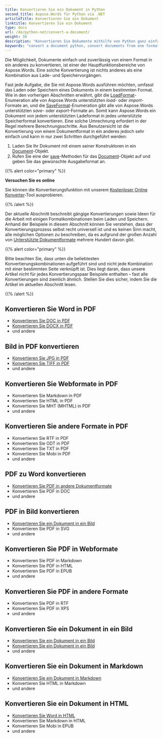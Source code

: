```yaml
---
title: Konvertieren Sie ein Dokument in Python
second_title: Aspose.Words für Python via .NET
articleTitle: Konvertieren Sie ein Dokument
linktitle: Konvertieren Sie ein Dokument
type: docs
url: /de/python-net/convert-a-document/
weight: 30
description: "Konvertieren Sie Dokumente mithilfe von Python ganz einfach von einem Format in ein anderes. Sie können mit allen gängigen Formaten wie Microsoft Word-Formaten wie DOCX oder DOC, OpenDocument-Formaten wie ODT oder OTT, Webformaten wie HTML oder XHTML, Textformaten wie MarkDown oder TXT und anderen arbeiten."
keywords: "convert a document python, convert documents from one format to another python, convert to markdown python, convert pdf to docx python, convert docx to pdf python, convert doc to pdf python, convert a document Aspose for Python"
---
```


Die Möglichkeit, Dokumente einfach und zuverlässig von einem Format in ein anderes zu konvertieren, ist einer der Hauptfunktionsbereiche von Aspose.Words. Eine solche Konvertierung ist nichts anderes als eine Kombination aus Lade- und Speichervorgängen.

Fast jede Aufgabe, die Sie mit Aspose.Words ausführen möchten, umfasst das Laden oder Speichern eines Dokuments in einem bestimmten Format. Wie in den vorherigen Abschnitten erwähnt, gibt die [LoadFormat](https://reference.aspose.com/words/python-net/aspose.words/loadformat/)-Enumeration alle von Aspose.Words unterstützten *load*- oder *import*-Formate an, und die [SaveFormat](https://reference.aspose.com/words/python-net/aspose.words/saveformat/)-Enumeration gibt alle von Aspose.Words unterstützten *save*- oder *export*-Formate an. Somit kann Aspose.Words ein Dokument von jedem unterstützten Ladeformat in jedes unterstützte Speicherformat konvertieren. Eine solche Umrechnung erfordert in der Regel mehrere Berechnungsschritte. Aus Benutzersicht ist die Konvertierung von einem Dokumentformat in ein anderes jedoch sehr einfach und kann in nur zwei Schritten durchgeführt werden:

1. Laden Sie Ihr Dokument mit einem seiner Konstruktoren in ein [Document](https://reference.aspose.com/words/python-net/aspose.words/document/)-Objekt.
1. Rufen Sie eine der [save](https://reference.aspose.com/words/python-net/aspose.words/document/save/)-Methoden für das [Document](https://reference.aspose.com/words/python-net/aspose.words/document/)-Objekt auf und geben Sie das gewünschte Ausgabeformat an.

{{% alert color="primary" %}}

**Versuchen Sie es online**

Sie können die Konvertierungsfunktion mit unserem [Kostenloser Online Konverter](https://products.aspose.app/words/conversion)-Tool ausprobieren.

{{% /alert %}}

Der aktuelle Abschnitt beschreibt gängige Konvertierungen sowie Ideen für die Arbeit mit einigen Formatkombinationen beim Laden und Speichern. Anhand der Beispiele in diesem Abschnitt können Sie verstehen, dass der Konvertierungsprozess selbst recht universell ist und es keinen Sinn macht, alle möglichen Optionen zu beschreiben, da es aufgrund der großen Anzahl von [Unterstützte Dokumentformate](/words/de/python-net/supported-document-formats/) mehrere Hundert davon gibt.

{{% alert color="primary" %}}

Bitte beachten Sie, dass unten die beliebtesten Konvertierungskombinationen aufgeführt sind und nicht jede Kombination mit einer bestimmten Seite verknüpft ist. Dies liegt daran, dass unsere Artikel nicht für jedes Konvertierungspaar Beispiele enthalten – fast alle Konvertierungen sind ziemlich ähnlich. Stellen Sie dies sicher, indem Sie die Artikel im aktuellen Abschnitt lesen.

{{% /alert %}}

<div class="row">
		<div class="col-md-4">
				<h2>Konvertieren Sie Word in PDF</h2>
						<ul>
								<li><a href="/words/python-net/convert-a-document-to-pdf/#converting-doc-or-docx-to-pdf">Konvertieren Sie DOC in PDF</a></li>
								<li><a href="/words/python-net/convert-a-document-to-pdf/#converting-doc-or-docx-to-pdf">Konvertieren Sie DOCX in PDF</a></li>
								<li>und andere</li>
						</ul>
				<h2>Bild in PDF konvertieren</h2>
						<ul>
								<li><a href="/words/python-net/convert-a-document-to-pdf/#convert-an-image-to-pdf">Konvertieren Sie JPG in PDF</a></li>
								<li><a href="/words/python-net/convert-a-document-to-pdf/#convert-an-image-to-pdf">Konvertieren Sie TIFF in PDF</a></li>
								<li>und andere</li>
						</ul>
				<h2>Konvertieren Sie Webformate in PDF</h2>
						<ul>
								<li>Konvertieren Sie Markdown in PDF</li>
								<li>Konvertieren Sie HTML in PDF</li>
								<li>Konvertieren Sie MHT (MHTML) in PDF</li>
								<li>und andere</li>
						</ul>
				<h2>Konvertieren Sie andere Formate in PDF</h2>
						<ul>
								<li>Konvertieren Sie RTF in PDF</li>
								<li>Konvertieren Sie ODT in PDF</li>
								<li>Konvertieren Sie TXT in PDF</li>
								<li>Konvertieren Sie Mobi in PDF</li>
								<li>und andere</li>
						</ul>
		</div>
		<div class="col-md-4">
				<h2>PDF zu Word konvertieren</h2>
						<ul>
								<li><a href="/words/de/python-net/convert-pdf-to-other-document-formats/">Konvertieren Sie PDF in andere Dokumentformate</a></li>
        <li>Konvertieren Sie PDF in DOC</li>
								<li>und andere</li>
						</ul>
				<h2>PDF in Bild konvertieren</h2>
						<ul>
								<li><a href="/words/de/python-net/convert-a-document-to-an-image/">Konvertieren Sie ein Dokument in ein Bild</a></li>
        <li>Konvertieren Sie PDF in SVG</li>
								<li>und andere</li>
						</ul>
				<h2>Konvertieren Sie PDF in Webformate</h2>
						<ul>
        <li>Konvertieren Sie PDF in Markdown</li>
								<li>Konvertieren Sie PDF in HTML</li>
								<li>Konvertieren Sie PDF in EPUB</li>
								<li>und andere</li>
						</ul>
				<h2>Konvertieren Sie PDF in andere Formate</h2>
						<ul>
								<li>Konvertieren Sie PDF in RTF</li>
								<li>Konvertieren Sie PDF in XPS</li>
								<li>und andere</li>
						</ul>
		</div>
		<div class="col-md-4">
				<h2>Konvertieren Sie ein Dokument in ein Bild</h2>
						<ul>
								<li><a href="/words/de/python-net/convert-a-document-to-an-image/">Konvertieren Sie ein Dokument in ein Bild</a></li>
								<li><a href="/words/de/python-net/convert-a-document-to-an-image/">Konvertieren Sie ein Dokument in ein Bild</a></li>
								<li>und andere</li>
						</ul>
				<h2>Konvertieren Sie ein Dokument in Markdown</h2>
						<ul>
								<li><a href="/words/de/python-net/convert-a-document-to-markdown/">Konvertieren Sie ein Dokument in Markdown</a></li>
								<li>Konvertieren Sie HTML in Markdown</li>
								<li>und andere</li>
						</ul>
				<h2>Konvertieren Sie ein Dokument in HTML</h2>
						<ul>
								<li><a href="/words/python-net/convert-a-document-to-html-mhtml-or-epub/#convert-a-document">Konvertieren Sie Word in HTML</a></li>
								<li>Konvertieren Sie Markdown in HTML</li>
								<li>Konvertieren Sie Mobi in EPUB</li>
								<li>und andere</li>
						</ul>
		</div>
</div>